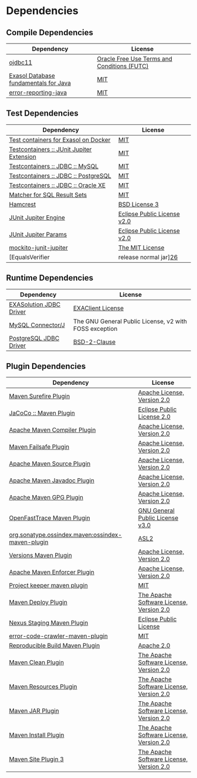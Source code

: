 <!-- @formatter:off -->
# Dependencies

## Compile Dependencies

| Dependency                                 | License                                          |
| ------------------------------------------ | ------------------------------------------------ |
| [ojdbc11][0]                               | [Oracle Free Use Terms and Conditions (FUTC)][1] |
| [Exasol Database fundamentals for Java][2] | [MIT][3]                                         |
| [error-reporting-java][4]                  | [MIT][3]                                         |

## Test Dependencies

| Dependency                                     | License                           |
| ---------------------------------------------- | --------------------------------- |
| [Test containers for Exasol on Docker][6]      | [MIT][3]                          |
| [Testcontainers :: JUnit Jupiter Extension][8] | [MIT][9]                          |
| [Testcontainers :: JDBC :: MySQL][8]           | [MIT][9]                          |
| [Testcontainers :: JDBC :: PostgreSQL][8]      | [MIT][9]                          |
| [Testcontainers :: JDBC :: Oracle XE][8]       | [MIT][9]                          |
| [Matcher for SQL Result Sets][16]              | [MIT][3]                          |
| [Hamcrest][18]                                 | [BSD License 3][19]               |
| [JUnit Jupiter Engine][20]                     | [Eclipse Public License v2.0][21] |
| [JUnit Jupiter Params][20]                     | [Eclipse Public License v2.0][21] |
| [mockito-junit-jupiter][24]                    | [The MIT License][25]             |
| [EqualsVerifier | release normal jar][26]      | [Apache License, Version 2.0][27] |

## Runtime Dependencies

| Dependency                    | License                                                |
| ----------------------------- | ------------------------------------------------------ |
| [EXASolution JDBC Driver][28] | [EXAClient License][29]                                |
| [MySQL Connector/J][30]       | The GNU General Public License, v2 with FOSS exception |
| [PostgreSQL JDBC Driver][31]  | [BSD-2-Clause][32]                                     |

## Plugin Dependencies

| Dependency                                              | License                                        |
| ------------------------------------------------------- | ---------------------------------------------- |
| [Maven Surefire Plugin][33]                             | [Apache License, Version 2.0][27]              |
| [JaCoCo :: Maven Plugin][35]                            | [Eclipse Public License 2.0][36]               |
| [Apache Maven Compiler Plugin][37]                      | [Apache License, Version 2.0][27]              |
| [Maven Failsafe Plugin][39]                             | [Apache License, Version 2.0][27]              |
| [Apache Maven Source Plugin][41]                        | [Apache License, Version 2.0][27]              |
| [Apache Maven Javadoc Plugin][43]                       | [Apache License, Version 2.0][27]              |
| [Apache Maven GPG Plugin][45]                           | [Apache License, Version 2.0][27]              |
| [OpenFastTrace Maven Plugin][47]                        | [GNU General Public License v3.0][48]          |
| [org.sonatype.ossindex.maven:ossindex-maven-plugin][49] | [ASL2][50]                                     |
| [Versions Maven Plugin][51]                             | [Apache License, Version 2.0][27]              |
| [Apache Maven Enforcer Plugin][53]                      | [Apache License, Version 2.0][27]              |
| [Project keeper maven plugin][55]                       | [MIT][3]                                       |
| [Maven Deploy Plugin][57]                               | [The Apache Software License, Version 2.0][50] |
| [Nexus Staging Maven Plugin][59]                        | [Eclipse Public License][60]                   |
| [error-code-crawler-maven-plugin][61]                   | [MIT][3]                                       |
| [Reproducible Build Maven Plugin][63]                   | [Apache 2.0][50]                               |
| [Maven Clean Plugin][65]                                | [The Apache Software License, Version 2.0][50] |
| [Maven Resources Plugin][67]                            | [The Apache Software License, Version 2.0][50] |
| [Maven JAR Plugin][69]                                  | [The Apache Software License, Version 2.0][50] |
| [Maven Install Plugin][71]                              | [The Apache Software License, Version 2.0][50] |
| [Maven Site Plugin 3][73]                               | [The Apache Software License, Version 2.0][50] |

[55]: https://github.com/exasol/project-keeper-maven-plugin
[0]: https://www.oracle.com/database/technologies/maven-central-guide.html
[4]: https://github.com/exasol/error-reporting-java
[2]: https://github.com/exasol/db-fundamentals-java
[31]: https://jdbc.postgresql.org
[50]: http://www.apache.org/licenses/LICENSE-2.0.txt
[33]: https://maven.apache.org/surefire/maven-surefire-plugin/
[59]: http://www.sonatype.com/public-parent/nexus-maven-plugins/nexus-staging/nexus-staging-maven-plugin/
[29]: https://www.exasol.com/support/secure/attachment/155343/EXASOL_SDK-7.0.11.tar.gz
[32]: https://jdbc.postgresql.org/about/license.html
[65]: http://maven.apache.org/plugins/maven-clean-plugin/
[1]: https://www.oracle.com/downloads/licenses/oracle-free-license.html
[3]: https://opensource.org/licenses/MIT
[24]: https://github.com/mockito/mockito
[39]: https://maven.apache.org/surefire/maven-failsafe-plugin/
[51]: http://www.mojohaus.org/versions-maven-plugin/
[19]: http://opensource.org/licenses/BSD-3-Clause
[37]: https://maven.apache.org/plugins/maven-compiler-plugin/
[9]: http://opensource.org/licenses/MIT
[47]: https://github.com/itsallcode/openfasttrace-maven-plugin
[36]: https://www.eclipse.org/legal/epl-2.0/
[60]: http://www.eclipse.org/legal/epl-v10.html
[6]: https://github.com/exasol/exasol-testcontainers
[35]: https://www.jacoco.org/jacoco/trunk/doc/maven.html
[25]: https://github.com/mockito/mockito/blob/main/LICENSE
[16]: https://github.com/exasol/hamcrest-resultset-matcher
[63]: http://zlika.github.io/reproducible-build-maven-plugin
[48]: https://www.gnu.org/licenses/gpl-3.0.html
[69]: http://maven.apache.org/plugins/maven-jar-plugin/
[27]: https://www.apache.org/licenses/LICENSE-2.0.txt
[26]: https://www.jqno.nl/equalsverifier
[53]: https://maven.apache.org/enforcer/maven-enforcer-plugin/
[30]: http://dev.mysql.com/doc/connector-j/en/
[28]: http://www.exasol.com
[21]: https://www.eclipse.org/legal/epl-v20.html
[71]: http://maven.apache.org/plugins/maven-install-plugin/
[20]: https://junit.org/junit5/
[49]: https://sonatype.github.io/ossindex-maven/maven-plugin/
[45]: https://maven.apache.org/plugins/maven-gpg-plugin/
[8]: https://testcontainers.org
[41]: https://maven.apache.org/plugins/maven-source-plugin/
[18]: http://hamcrest.org/JavaHamcrest/
[57]: http://maven.apache.org/plugins/maven-deploy-plugin/
[73]: http://maven.apache.org/plugins/maven-site-plugin/
[67]: http://maven.apache.org/plugins/maven-resources-plugin/
[43]: https://maven.apache.org/plugins/maven-javadoc-plugin/
[61]: https://github.com/exasol/error-code-crawler-maven-plugin

